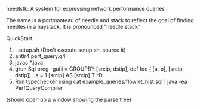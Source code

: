 needlstk: A system for expressing network performance queries

The name is a portmanteau of needle and stack to reflect the
goal of finding needles in a haystack. It is pronounced "needle stack"

QuickStart:

1. . setup.sh (Don't execute setup.sh, source it)
2. antlr4 perf_query.g4 
3. javac *.java
4. grun Sql prog -gui
i = GROUPBY [srcip, dstip], def foo ( [a, b], [srcip, dstip]) : a = 1 [srcip] AS [srcip] T
^D
5. Run typechecker using
cat example_queries/flowlet_hist.sql | java -ea PerfQueryCompiler

(should open up a window showing the parse tree)
